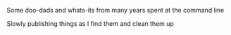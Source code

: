 Some doo-dads and whats-its from many years spent at the command line

Slowly publishing things as I find them and clean them up
